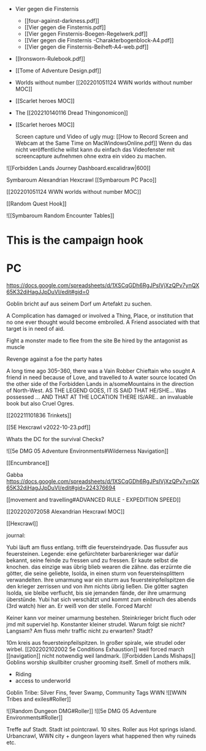 - Vier gegen die Finsternis
	- [[four-against-darkness.pdf]]
	- [[Vier gegen die Finsternis.pdf]]
	- [[Vier gegen Finsternis-Boegen-Regelwerk.pdf]]
	- [[Vier gegen die Finsternis -Charakterbogenblock-A4.pdf]]
	- [[Vier gegen die Finsternis-Beiheft-A4-web.pdf]]
- [[Ironsworn-Rulebook.pdf]]
- [[Tome of Adventure Design.pdf]]
- Worlds without number [[202201051124 WWN worlds without number MOC]]
- [[Scarlet heroes MOC]]
- The [[202210140116 Dread Thingonomicon]]
- [[Scarlet heroes MOC]]

	Screen capture und Video of ugly mug:  [[How to Record Screen and Webcam at the Same Time on MacWindowsOnline.pdf]] Wenn du das nicht veröffentliche willst kann du einfach das Videofenster mit screencapture aufnehmen ohne extra ein video zu machen. 

![[Forbidden Lands Journey Dashboard.excalidraw|600]]

Symbaroum Alexandrian Hexcrawl
[[Symbaroum PC Paco]]

[[202201051124 WWN worlds without number MOC]]


[[Random Quest Hook]]

![[Symbaroum Random Encounter Tables]]
# This is the campaign hook

# PC

https://docs.google.com/spreadsheets/d/1XSCqGDh6RgJPsIVjXzQPv7ynQX65K32diHagJJpDuVI/edit#gid=0

Goblin bricht auf aus seinem Dorf um Artefakt zu suchen. 

A Complication has damaged or involved a Thing, Place, or institution that no one ever thought would become embroiled. A Friend associated with that target is in need of aid.  

Fight a monster made to flee from the site Be hired by the antagonist as muscle

Revenge against a foe the party hates

A long time ago 305–360, there was a Vain Robber Chieftain who sought A friend in need because of Love, and travelled to A water source located On the other side of the Forbidden Lands in a/someMountains in the direction of North-West. AS THE LEGEND GOES, IT IS SAID THAT HE/SHE... Was possessed ... AND THAT AT THE LOCATION THERE IS/ARE..  an invaluable book but also Cruel Ogres.

[[202211101836 Trinkets]]

[[5E Hexcrawl v2022-10-23.pdf]]

Whats the DC for the survival Checks?

![[5e DMG 05 Adventure Environments#Wilderness Navigation]]

[[Encumbrance]]

Gabba
https://docs.google.com/spreadsheets/d/1XSCqGDh6RgJPsIVjXzQPv7ynQX65K32diHagJJpDuVI/edit#gid=224376694

[[movement and travelling#ADVANCED RULE - EXPEDITION SPEED]]

[[202202072058 Alexandrian Hexcrawl MOC]]

[[Hexcrawl]]

journal:

Yubi läuft am fluss entlang. trifft die feuersteindryade. Das flussufer aus feuersteinen.  Legende: eine gefürchteter barbarenkrieger war dafür bekannt, seine feinde zu fressen und zu fressen. Er kaute selbst die knochen. das einzige was übrig blieb wearen die zähne. das erzürnte die götter, die seine geliebte, Isolda, in einen sturm von feuersteinsplittern verwandelten. Ihre umarmung war ein sturm aus feuersteinpfeilspitzen die den krieger zerrissen und von ihm nichts übrig ließen. Die götter sagten Isolda, sie bleibe verflucht, bis sie jemanden fände, der ihre umarmung überstünde. Yubi hat sich verschätzt und kommt zum einbruch des abends (3rd watch) hier an. Er weiß von der stelle. Forced March! 

Keiner kann vor meiner umarmung bestehen. Steinkrieger bricht fluch oder jmd mit superviel hp. Konstanter kleiner strudel. Warum folgt sie nicht? Langsam? Am fluss mehr traffic nicht zu erwarten? Stadt?



10m kreis aus feuersteinpfeilspitzen. In großer spirale, wie strudel oder wirbel.
[[202202102002 5e Conditions Exhaustion]] weil forced march
[[navigation]] nicht notwendig weil landmark.
[[Forbidden Lands Mishaps]] 
Goblins worship skullbiter crusher grooming itself. Smell of mothers milk.
- Riding
- access to underworld 

Goblin Tribe: Silver Fins, fever Swamp, Community Tags WWN 
![[WWN Tribes and exiles#Roller]]

![[Random Dungeon DMG#Roller]]
![[5e DMG 05 Adventure Environments#Roller]]

Treffe auf Stadt. Stadt ist pointcrawl. 10 sites. Roller aus Hot springs island. Urbancrawl, WWN city + dungeon layers what happened then why ruineds etc. 

